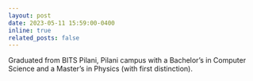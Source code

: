 ```yaml
---
layout: post
date: 2023-05-11 15:59:00-0400
inline: true
related_posts: false
---
```


Graduated from BITS Pilani, Pilani campus with a Bachelor’s in Computer Science and a Master’s in Physics (with first distinction).
